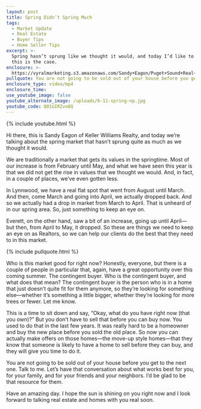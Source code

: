 ```yaml
---
layout: post
title: Spring Didn’t Spring Much
tags:
  - Market Update
  - Real Estate
  - Buyer Tips
  - Home Seller Tips
excerpt: >-
  Spring hasn’t sprung like we thought it would, and today I’d like to share why
  this is the case.
enclosure: >-
  https://vyralmarketing.s3.amazonaws.com/Sandy+Eagon/Puget+Sound+Real+Estate+Agent-+Spring+Didnt+Spring+Much.mp4
pullquote: You are not going to be sold out of your house before you get to the next one.
enclosure_type: video/mp4
enclosure_time:
use_youtube_image: false
youtube_alternate_image: /uploads/6-11-spring-np.jpg
youtube_code: Q01GIRZvo6Q
---
```


{% include youtube.html %}

Hi there, this is Sandy Eagon of Keller Williams Realty, and today we’re talking about the spring market that hasn’t sprung quite as much as we thought it would.&nbsp;

We are traditionally a market that gets its values in the springtime. Most of our increase is from February until May, and what we have seen this year is that we did not get the rise in values that we thought we would. And, in fact, in a couple of places, we’ve even gotten less.&nbsp;

In Lynnwood, we have a real flat spot that went from August until March. And then, come March and going into April, we actually dropped back. And so we actually had a drop in market from March to April. That is unheard of in our spring area. So, just something to keep an eye on.&nbsp;

Everett, on the other hand, saw a bit of an increase, going up until April—but then, from April to May, it dropped. So these are things we need to keep an eye on as Realtors, so we can help our clients do the best that they need to in this market.

{% include pullquote.html %}

Who is this market good for right now? Honestly, everyone, but there is a couple of people in particular that, again, have a great opportunity over this coming summer. The contingent buyer. Who is the contingent buyer, and what does that mean? The contingent buyer is the person who is in a home that just doesn’t quite fit for them anymore, so they’re looking for something else—whether it’s something a little bigger, whether they’re looking for more trees or fewer. Let me know.&nbsp;

This is a time to sit down and say, “Okay, what do you have right now (that you own)?” But you don’t have to sell that before you can buy now. You used to do that in the last few years. It was really hard to be a homeowner and buy the new place before you sold the old place. So now you can actually make offers on those homes—the move-up style homes—that they know that someone is likely to have a home to sell before they can buy, and they will give you time to do it.&nbsp;

You are not going to be sold out of your house before you get to the next one. Talk to me. Let’s have that conversation about what works best for you, for your family, and for your friends and your neighbors. I’d be glad to be that resource for them.&nbsp;

Have an amazing day. I hope the sun is shining on you right now and I look forward to talking real estate and homes with you real soon.